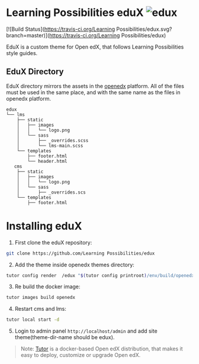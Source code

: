 # Learning Possibilities eduX ![edux](https://img.shields.io/badge/Open%20edX-theme-green?style=for-the-badge&logo=appveyor)

[![Build Status](https://travis-ci.org/Learning Possibilities/edux.svg?branch=master)](https://travis-ci.org/Learning Possibilities/edux)

EduX is a custom theme for Open edX, that follows Learning Possibilities style guides.

## EduX Directory 

EduX directory mirrors the assets in the [openedx](https://github.com/edx/edx-platform/tree/master/themes) platform. All of the files must be used in the same place, and with the same name as the files in openedx platform.
```
edux
└── lms
    ├── static
    │   ├── images
    │   │   └── logo.png
    │   └── sass
    │       ├── _overrides.scss
    │       └── lms-main.scss
    └── templates
        ├── footer.html
        └── header.html
   cms
    ├── static
    │   ├── images
    │   │   └── logo.png
    │   └── sass
    │       ├── _overrides.scs
    └── templates
        ├── footer.html
```

# Installing eduX
1. First clone the eduX repository:
```sh
git clone https://github.com/Learning Possibilities/edux
```
2. Add the theme inside openedx themes directory:
```sh
tutor config render  /edux "$(tutor config printroot)/env/build/openedx/themes/edux"
```
3. Re build the docker image:
```sh
tutor images build openedx
```
4. Restart cms and lms:
```sh
tutor local start -d
```
5. Login to admin panel `http://localhost/admin` and add site theme(theme-dir-name should be edux). 
> Note: [Tutor](https://docs.tutor.overhang.io/) is a docker-based Open edX distribution, that makes it easy to deploy, customize or upgrade Open edX.
